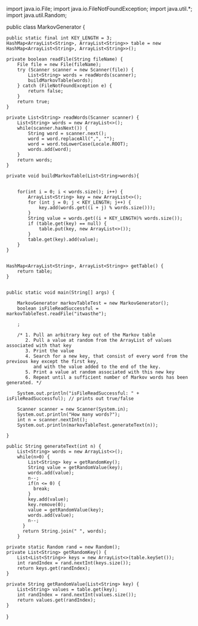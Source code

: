 


import java.io.File;
import java.io.FileNotFoundException;
import java.util.*;
import java.util.Random;


public class MarkovGenerator {

    public static final int KEY_LENGTH = 3; 
    HashMap<ArrayList<String>, ArrayList<String>> table = new HashMap<ArrayList<String>, ArrayList<String>>();  

    private boolean readFile(String fileName) {     
        File file = new File(fileName);
        try (Scanner scanner = new Scanner(file)) {         
            List<String> words = readWords(scanner);        
            buildMarkovTable(words);                        
        } catch (FileNotFoundException e) {                 
            return false;                               
        }
        return true;
    }

    private List<String> readWords(Scanner scanner) {       
        List<String> words = new ArrayList<>();                
        while(scanner.hasNext()) {                      
            String word = scanner.next();              
            word = word.replaceAll(",", "");       
            word = word.toLowerCase(Locale.ROOT);           
            words.add(word);                           
        }
        return words;                              
    }

    private void buildMarkovTable(List<String>words){    


        for(int i = 0; i < words.size(); i++) {  
            ArrayList<String> key = new ArrayList<>();  
            for (int j = 0; j < KEY_LENGTH; j++) {   
                key.add(words.get((i + j) % words.size()));        
            }
            String value = words.get((i + KEY_LENGTH)% words.size()); 
            if (table.get(key) == null) {      
                table.put(key, new ArrayList<>());  
            }
            table.get(key).add(value);      
        }
    }


    HashMap<ArrayList<String>, ArrayList<String>> getTable() {  
        return table;
    }


    public static void main(String[] args) {

        MarkovGenerator markovTableTest = new MarkovGenerator(); 
        boolean isFileReadSuccessful = markovTableTest.readFile("itwasthe");   

        ;        

        /* 1. Pull an arbitrary key out of the Markov table
           2. Pull a value at random from the ArrayList of values associated with that key
           3. Print the value
           4. Search for a new key, that consist of every word from the previous key except the first key,
              and with the value added to the end of the key.
           5. Print a value at random associated with this new key
           6. Repeat until a sufficient number of Markov words has been generated. */

        System.out.println("isFileReadSuccessful: " + isFileReadSuccessful); // prints out true/false

        Scanner scanner = new Scanner(System.in);       
        System.out.println("How many words?");          
        int n = scanner.nextInt();                      
        System.out.println(markovTableTest.generateText(n));  

    }

    public String generateText(int n) {
        List<String> words = new ArrayList<>();     
        while(n>0) {                                
            List<String> key = getRandomKey();         
            String value = getRandomValue(key);         
            words.add(value);                           
            n--;                                        
            if(n <= 0) {                                
              break;
            }
            key.add(value);                        
            key.remove(0);                      
            value = getRandomValue(key);               
            words.add(value);                       
            n--;                                
          }
          return String.join(" ", words);       
        }

    private static Random rand = new Random();
    private List<String> getRandomKey() {      
        List<List<String>> keys = new ArrayList<>(table.keySet());  
        int randIndex = rand.nextInt(keys.size());          
        return keys.get(randIndex);                       
    }

    private String getRandomValue(List<String> key) {  
        List<String> values = table.get(key);       
        int randIndex = rand.nextInt(values.size());        
        return values.get(randIndex);              
    }


}



